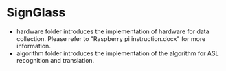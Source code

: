 # SignGlass
- hardware folder introduces the implementation of hardware for data collection. Please refer to "Raspberry pi instruction.docx" for more information.
- algorithm folder introduces the implementation of the algorithm for ASL recognition and translation. 

